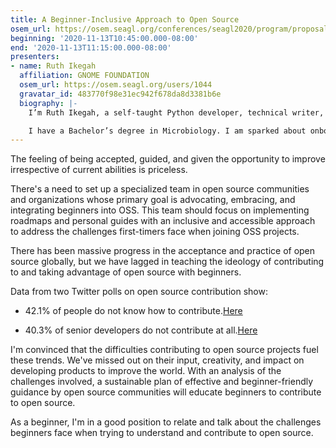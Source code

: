```yaml
---
title: A Beginner-Inclusive Approach to Open Source
osem_url: https://osem.seagl.org/conferences/seagl2020/program/proposals/739
beginning: '2020-11-13T10:45:00.000-08:00'
end: '2020-11-13T11:15:00.000-08:00'
presenters:
- name: Ruth Ikegah
  affiliation: GNOME FOUNDATION
  osem_url: https://osem.seagl.org/users/1044
  gravatar_id: 483770f98e31ec942f678da8d3381b6e
  biography: |-
    I’m Ruth Ikegah, a self-taught Python developer, technical writer, public speaker, open-source enthusiast, and a people’s person.

    I have a Bachelor’s degree in Microbiology. I am sparked about onboarding beginners into the tech system, especially the open-source space. Asides being actively involved in tech, I am a social volunteer and a voluntary blood donor. I love making new friends over a slice of cake.
---
```


The feeling of being accepted, guided, and given the opportunity to improve irrespective of current abilities is priceless.

There's a need to set up a specialized team in open source communities and organizations whose primary goal is advocating, embracing, and integrating beginners into OSS. This team should focus on implementing roadmaps and personal guides with an inclusive and accessible approach to address the challenges first-timers face when joining OSS projects.

There has been massive progress in the acceptance and practice of open source globally, but we have lagged in teaching the ideology of contributing to and taking advantage of open source with beginners.

Data from two Twitter polls on open source contribution show:

- 42.1% of people do not know how to contribute.[Here](https://twitter.com/IkegahRuth/status/1277593968050667522)

- 40.3% of senior developers do not contribute at all.[Here](https://twitter.com/IkegahRuth/status/1277590995316674562)

I'm convinced that the difficulties contributing to open source projects fuel these trends. We've missed out on their input, creativity, and impact on developing products to improve the world.
With an analysis of the challenges involved, a sustainable plan of effective and beginner-friendly guidance by open source communities will educate beginners to contribute to open source.

As a beginner, I'm in a good position to relate and talk about the challenges beginners face when trying to understand and contribute to open source.
